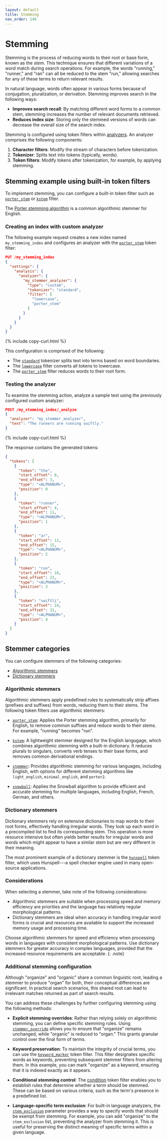 ```yaml
---
layout: default
title: Stemming
nav_order: 140
---
```


# Stemming

Stemming is the process of reducing words to their root or base form, known as the _stem_. This technique ensures that different variations of a word match during search operations. For example, the words "running," "runner," and "ran" can all be reduced to the stem "run," allowing searches for any of these terms to return relevant results.

In natural language, words often appear in various forms because of conjugation, pluralization, or derivation. Stemming improves search in the following ways:

- **Improves search recall**: By matching different word forms to a common stem, stemming increases the number of relevant documents retrieved.
- **Reduces index size**: Storing only the stemmed versions of words can decrease the overall size of the search index.

Stemming is configured using token filters within [analyzers]({{site.url}}{{site.baseurl}}/analyzers/#analyzers). An analyzer comprises the following components:

1. **Character filters**: Modify the stream of characters before tokenization.
2. **Tokenizer**: Splits text into tokens (typically, words).
3. **Token filters**: Modify tokens after tokenization, for example, by applying stemming.

## Stemming example using built-in token filters

To implement stemming, you can configure a built-in token filter such as [`porter_stem`]({{site.url}}{{site.baseurl}}/analyzers/token-filters/porter-stem/) or [`kstem`]({{site.url}}{{site.baseurl}}/analyzers/token-filters/kstem/) filter.

The [Porter stemming algorithm](https://snowballstem.org/algorithms/porter/stemmer.html) is a common algorithmic stemmer for English.

### Creating an index with custom analyzer

The following example request creates a new index named `my_stemming_index` and configures an analyzer with the [`porter_stem`]({{site.url}}{{site.baseurl}}/analyzers/token-filters/porter-stem/) token filter:

```json
PUT /my_stemming_index
{
  "settings": {
    "analysis": {
      "analyzer": {
        "my_stemmer_analyzer": {
          "type": "custom",
          "tokenizer": "standard",
          "filter": [
            "lowercase",
            "porter_stem"
          ]
        }
      }
    }
  }
}
```
{% include copy-curl.html %}

This configuration is comprised of the following:

- The [`standard`]({{site.url}}{{site.baseurl}}/analyzers/tokenizers/standard/) tokenizer splits text into terms based on word boundaries.
- The [`lowercase`]({{site.url}}{{site.baseurl}}/analyzers/token-filters/lowercase/) filter converts all tokens to lowercase.
- The [`porter_stem`]({{site.url}}{{site.baseurl}}/analyzers/token-filters/porter-stem/) filter reduces words to their root form.

### Testing the analyzer

To examine the stemming action, analyze a sample text using the previously configured custom analyzer:

```json
POST /my_stemming_index/_analyze
{
  "analyzer": "my_stemmer_analyzer",
  "text": "The runners are running swiftly."
}
```
{% include copy-curl.html %}

The response contains the generated tokens:

```json
{
  "tokens": [
    {
      "token": "the",
      "start_offset": 0,
      "end_offset": 3,
      "type": "<ALPHANUM>",
      "position": 0
    },
    {
      "token": "runner",
      "start_offset": 4,
      "end_offset": 11,
      "type": "<ALPHANUM>",
      "position": 1
    },
    {
      "token": "ar",
      "start_offset": 12,
      "end_offset": 15,
      "type": "<ALPHANUM>",
      "position": 2
    },
    {
      "token": "run",
      "start_offset": 16,
      "end_offset": 23,
      "type": "<ALPHANUM>",
      "position": 3
    },
    {
      "token": "swiftli",
      "start_offset": 24,
      "end_offset": 31,
      "type": "<ALPHANUM>",
      "position": 4
    }
  ]
}
```

## Stemmer categories

You can configure stemmers of the following categories:

- [Algorithmic stemmers]({{site.url}}{{site.baseurl}}/analyzers/stemming/#algorithmic-stemmers)
- [Dictionary stemmers]({{site.url}}{{site.baseurl}}/analyzers/stemming/#dictionary-stemmers)

### Algorithmic stemmers

Algorithmic stemmers apply predefined rules to systematically strip affixes (prefixes and suffixes) from words, reducing them to their stems. The following token filters use algorithmic stemmers:

- [`porter_stem`]({{site.url}}{{site.baseurl}}/analyzers/token-filters/porter-stem/): Applies the Porter stemming algorithm, primarily for English, to remove common suffixes and reduce words to their stems. For example, "running" becomes "run".

- [`kstem`]({{site.url}}{{site.baseurl}}/analyzers/token-filters/kstem/): A lightweight stemmer designed for the English langugage, which combines algorithmic stemming with a built-in dictionary. It reduces plurals to singulars, converts verb tenses to their base forms, and removes common derivational endings. 


- [`stemmer`]({{site.url}}{{site.baseurl}}/analyzers/token-filters/stemmer/): Provides algorithmic stemming for various languages, including English, with options for different stemming algorithms like `light_english`, `minimal_english`, and `porter2`. 


- [`snowball`]({{site.url}}{{site.baseurl}}/analyzers/token-filters/snowball/): Applies the Snowball algorithm to provide efficient and accurate stemming for multiple languages, including English, French, German, and others. 

### Dictionary stemmers

Dictionary stemmers rely on extensive dictionaries to map words to their root forms, effectively handling irregular words. They look up each word in a precompiled list to find its corresponding stem. This operation is more resource intensive but often yields better results for irregular words and words which might appear to have a similar stem but are very different in their meaning.

The most prominent example of a dictionary stemmer is the [`hunspell`]({{site.url}}{{site.baseurl}}/analyzers/token-filters/hunspell/) token filter, which uses Hunspell---a spell checker engine used in many open-source applications.

### Considerations
When selecting a stemmer, take note of the following considerations:

- Algorithmic stemmers are suitable when processing speed and memory efficiency are priorities and the language has relatively regular morphological patterns.
- Dictionary stemmers are ideal when accuracy in handling irregular word forms is crucial and resources are available to support the increased memory usage and processing time.

Choose algorithmic stemmers for speed and efficiency when processing words in languages with consistent morphological patterns. Use dictionary stemmers for greater accuracy in complex languages, provided that the increased resource requirements are acceptable.
{: .note}

### Additional stemming configuration

Although "organize" and "organic" share a common linguistic root, leading a stemmer to produce "organ" for both, their conceptual differences are significant. In practical search scenarios, this shared root can lead to irrelevant matches returned as part of search results.

You can address these challenges by further configuring stemming using the following methods:

- **Explicit stemming overrides**: Rather than relying solely on algorithmic stemming, you can define specific stemming rules. Using [`stemmer_override`]({{site.url}}{{site.baseurl}}/analyzers/token-filters/stemmer-override/) allows you to ensure that "organize" remains unchanged, while "organic" is reduced to "organ." This grants granular control over the final form of terms.

- **Keyword preservation**: To maintain the integrity of crucial terms, you can use the [`keyword_marker`]({{site.url}}{{site.baseurl}}/analyzers/token-filters/keyword-marker/) token filter. This filter designates specific words as keywords, preventing subsequent stemmer filters from altering them. In this example, you can mark "organize" as a keyword, ensuring that it is indexed exactly as it appears.

- **Conditional stemming control**: The [condition]({{site.url}}{{site.baseurl}}/analyzers/token-filters/condition/) token filter enables you to establish rules that determine whether a term should be stemmed. These can be based on various criteria, such as the term's presence in a predefined list.

- **Language-specific term exclusion**: For built-in language analyzers, the [`stem_exclusion`]({{site.url}}{{site.baseurl}}/analyzers/language-analyzers/english/#stem-exclusion) parameter provides a way to specify words that should be exempt from stemming. For example, you can add "organize" to the `stem_exclusion` list, preventing the analyzer from stemming it. This is useful for preserving the distinct meaning of specific terms within a given language.